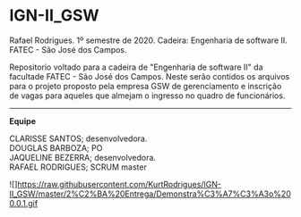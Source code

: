 # IGN-II_GSW

Rafael Rodrigues. 1º semestre de 2020. Cadeira: Engenharia de software II. FATEC - São José dos Campos. 

Repositorio voltado para a cadeira de "Engenharia de software II" da facultade FATEC - São José dos Campos. 
Neste serão contidos os arquivos para o projeto proposto pela empresa GSW de gerenciamento e inscrição de vagas
para aqueles que almejam o ingresso no quadro de funcionários. 

------------------------------------------------------------------------------------------------------------------------
**Equipe** 

CLARISSE SANTOS; desenvolvedora.          
DOUGLAS BARBOZA; PO                      
JAQUELINE BEZERRA; desenvolvedora.       
RAFAEL RODRIGUES; SCRUM master   

![]https://raw.githubusercontent.com/KurtRodrigues/IGN-II_GSW/master/2%C2%BA%20Entrega/Demonstra%C3%A7%C3%A3o%200.0.1.gif
